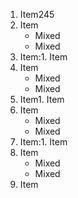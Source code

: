 1. Item245
2. Item
   * Mixed
   * Mixed  
3. Item:1. Item
2. Item
   * Mixed
   * Mixed  
3. Item1. Item
2. Item
   * Mixed
   * Mixed  
3. Item:1. Item
2. Item
   * Mixed
   * Mixed  
3. Item
